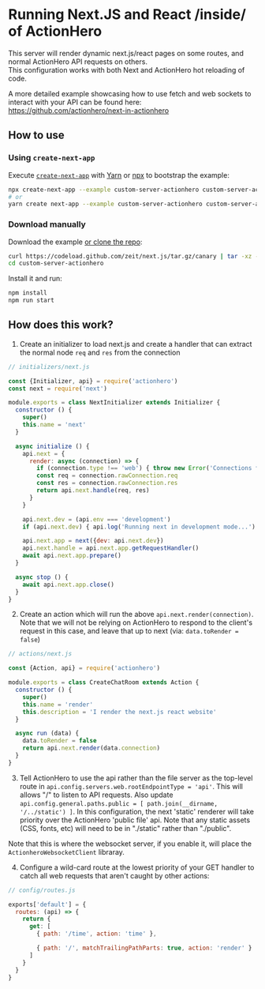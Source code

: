 # Running Next.JS and React /inside/ of ActionHero

This server will render dynamic next.js/react pages on some routes, and normal ActionHero API requests on others.  
This configuration works with both Next and ActionHero hot reloading of code.

A more detailed example showcasing how to use fetch and web sockets to interact with your API can be found here: https://github.com/actionhero/next-in-actionhero

## How to use

### Using `create-next-app`

Execute [`create-next-app`](https://github.com/segmentio/create-next-app) with [Yarn](https://yarnpkg.com/lang/en/docs/cli/create/) or [npx](https://github.com/zkat/npx#readme) to bootstrap the example:

```bash
npx create-next-app --example custom-server-actionhero custom-server-actionhero-app
# or
yarn create next-app --example custom-server-actionhero custom-server-actionhero-app
```

### Download manually

Download the example [or clone the repo](https://github.com/zeit/next.js):

```bash
curl https://codeload.github.com/zeit/next.js/tar.gz/canary | tar -xz --strip=2 next.js-canary/examples/custom-server-actionhero
cd custom-server-actionhero
```

Install it and run:

```bash
npm install
npm run start
```

## How does this work?

1. Create an initializer to load next.js and create a handler that can extract the normal node `req` and `res` from the connection

```js
// initializers/next.js

const {Initializer, api} = require('actionhero')
const next = require('next')

module.exports = class NextInitializer extends Initializer {
  constructor () {
    super()
    this.name = 'next'
  }

  async initialize () {
    api.next = {
      render: async (connection) => {
        if (connection.type !== 'web') { throw new Error('Connections for NEXT apps must be of type "web"') }
        const req = connection.rawConnection.req
        const res = connection.rawConnection.res
        return api.next.handle(req, res)
      }
    }

    api.next.dev = (api.env === 'development')
    if (api.next.dev) { api.log('Running next in development mode...') }

    api.next.app = next({dev: api.next.dev})
    api.next.handle = api.next.app.getRequestHandler()
    await api.next.app.prepare()
  }

  async stop () {
    await api.next.app.close()
  }
}
```

2.  Create an action which will run the above `api.next.render(connection)`.  Note that we will not be relying on ActionHero to respond to the client's request in this case, and leave that up to next (via: `data.toRender = false`)

```js
// actions/next.js

const {Action, api} = require('actionhero')

module.exports = class CreateChatRoom extends Action {
  constructor () {
    super()
    this.name = 'render'
    this.description = 'I render the next.js react website'
  }

  async run (data) {
    data.toRender = false
    return api.next.render(data.connection)
  }
}

```

3. Tell ActionHero to use the api rather than the file server as the top-level route in `api.config.servers.web.rootEndpointType = 'api'`.  This will allows "/" to listen to API requests.  Also update `api.config.general.paths.public = [ path.join(__dirname, '/../static') ]`.  In this configuration, the next 'static' renderer will take priority over the ActionHero 'public file' api.  Note that any static assets (CSS, fonts, etc) will need to be in "./static" rather than "./public".

Note that this is where the websocket server, if you enable it, will place the `ActionheroWebsocketClient` libraray.  

4.  Configure a wild-card route at the lowest priority of your GET handler to catch all web requests that aren't caught by other actions:

```js
// config/routes.js

exports['default'] = {
  routes: (api) => {
    return {
      get: [
        { path: '/time', action: 'time' },

        { path: '/', matchTrailingPathParts: true, action: 'render' }
      ]
    }
  }
}
```
